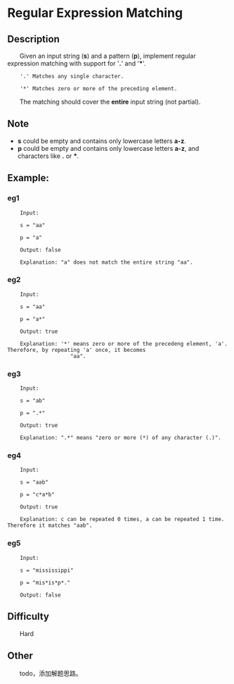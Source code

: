 # Regular Expression Matching

## Description

&emsp;&emsp;Given an input string (**s**) and a pattern (**p**), implement regular expression matching with support 
for '**\.**' and '__\*__'.

```
    '.' Matches any single character.
    
    '*' Matches zero or more of the preceding element.
```

&emsp;&emsp;The matching should cover the **entire** input string (not partial).

## Note

- **s** could be empty and contains only lowercase letters **a-z**.
- **p** could be empty and contains only lowercase letters **a-z**, and characters like **\.** or __\*__.

## Example:

### eg1

``` 
    Input:
    
    s = "aa"
    
    p = "a"
    
    Output: false
    
    Explanation: "a" does not match the entire string "aa".
```

### eg2

``` 
    Input:
    
    s = "aa"
    
    p = "a*"
    
    Output: true
    
    Explanation: '*' means zero or more of the precedeng element, 'a'. Therefore, by repeating 'a' once, it becomes 
                    "aa".
```

### eg3

``` 
    Input:
    
    s = "ab"
    
    p = ".*"
    
    Output: true
    
    Explanation: ".*" means "zero or more (*) of any character (.)".
```

### eg4

``` 
    Input:
    
    s = "aab"
    
    p = "c*a*b"
    
    Output: true
    
    Explanation: c can be repeated 0 times, a can be repeated 1 time. Therefore it matches "aab".
```

### eg5

``` 
    Input:
    
    s = "mississippi"
    
    p = "mis*is*p*."
    
    Output: false
```

## Difficulty

&emsp;&emsp;Hard

## Other

&emsp;&emsp;todo，添加解题思路。